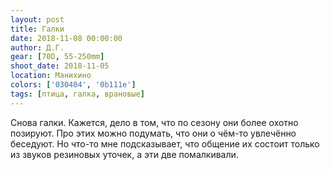 ```yaml
---
layout: post
title: Галки
date: 2018-11-08 00:00:00
author: Д.Г.
gear: [70D, 55-250mm]
shoot_date: 2018-11-05
location: Манихино
colors: ['030404', '0b111e']
tags: [птица, галка, врановые]
---
```

Снова галки. Кажется, дело в том, что по сезону они более охотно позируют. Про этих можно подумать, что они о чём-то увлечённо беседуют. Но что-то мне подсказывает, что общение их состоит только из звуков резиновых уточек, а эти две помалкивали.
